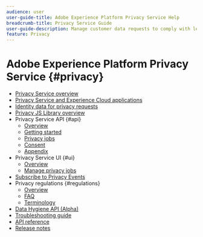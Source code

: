 ```yaml
---
audience: user
user-guide-title: Adobe Experience Platform Privacy Service Help
breadcrumb-title: Privacy Service Guide
user-guide-description: Manage customer data requests to comply with legal privacy regulations like GDPR and CCPA.
feature: Privacy
---
```


# Adobe Experience Platform Privacy Service {#privacy}

* [Privacy Service overview](./home.md)
* [Privacy Service and Experience Cloud applications](./experience-cloud-apps.md)
* [Identity data for privacy requests](./identity-data.md)
* [Privacy JS Library overview](./js-library.md)
* Privacy Service API {#api}
  * [Overview](./api/overview.md)
  * [Getting started](./api/getting-started.md)
  * [Privacy jobs](./api/privacy-jobs.md)
  * [Consent](./api/consent.md)
  * [Appendix](./api/appendix.md)
* Privacy Service UI {#ui}  
  * [Overview](./ui/overview.md)
  * [Manage privacy jobs](./ui/user-guide.md)
* [Subscribe to Privacy Events](./privacy-events.md)
* Privacy regulations {#regulations}
  * [Overview](./regulations/overview.md)
  * [FAQ](./regulations/faq.md)
  * [Terminology](./regulations/terminology.md)
* [Data Hygiene API (Alpha)](./data-hygiene-api.md)
* [Troubleshooting guide](./troubleshooting-guide.md)
* [API reference](https://www.adobe.io/experience-platform-apis/references/privacy-service/)
* [Release notes](./release-notes.md)
